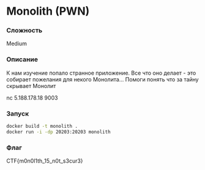 # Monolith (PWN)
### Сложность
Medium
### Описание
К нам изучение попало странное приложение. Все что оно делает - это собирает пожелания для некого Монолита... Помоги понять что за тайну скрывает Монолит

nc 5.188.178.18 9003
### Запуск
```sh
docker build -t monolith .
docker run -i -dp 20203:20203 monolith
```
### Флаг
CTF{m0n0l1th_15_n0t_s3cur3}
